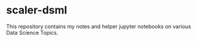 # scaler-dsml
This repository contains my notes and helper jupyter notebooks on various Data Science Topics.
